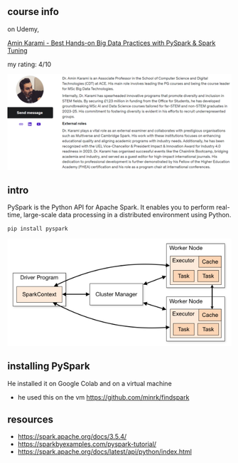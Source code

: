 #

## course info

on Udemy,

[Amin Karami - Best Hands-on Big Data Practices with PySpark & Spark Tuning](https://www.udemy.com/course/best-hands-on-big-data-practices-and-use-cases-using-pyspark)

my rating: 4/10

![a](img/2024-12-23-10-44-31.png)

## intro

PySpark is the Python API for Apache Spark. It enables you to perform real-time, large-scale data processing in a distributed environment using Python.

```bash
pip install pyspark
```

![a](img/2024-12-23-10-21-54.png)

## installing PySpark

He installed it on Google Colab and on a virtual machine

* he used this on the vm <https://github.com/minrk/findspark>

## resources

* <https://spark.apache.org/docs/3.5.4/>
* <https://sparkbyexamples.com/pyspark-tutorial/>
* <https://spark.apache.org/docs/latest/api/python/index.html>
